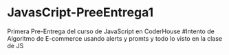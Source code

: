 # JavasCript-PreeEntrega1
Primera Pre-Entrega del curso de JavaScript en CoderHouse
#Intento de Algoritmo de E-commerce usando alerts y promts y todo lo visto en la clase de JS

